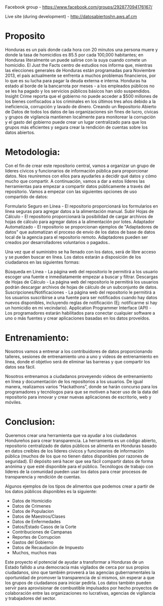 Facebook group - https://www.facebook.com/groups/292877094176167/

Live site (during development) - http://datosabiertoshn.aws.af.cm

Proposito
=========
Honduras es un país donde cada hora con 20 minutos una persona muere y donde la tasa de homicidios es 85.5 por cada 100,000 habitantes; en Honduras literalmente un puede salirse con la suya cuando comete un homicidio. El Just the Facts centro de estudios nos informa que, mientras las elecciones generales de Honduras están programadas para Noviembre 2013, el país actualmente se enfrenta a muchos problemas financieros, por lo que es su lucha para pagar la deuda externa e interna. Honduras ha estado al borde de la bancarrota por meses - a los empleados públicos no se les ha pagado y los servicios públicos básicos han sido suspendidos. Insight Crime reporta que el gobierno no puede acceder a $500 millones de los bienes confiscados a los criminales en los últimos tres años debido a la ineficiencia, corrupción y lavado de dinero. Creando un Repositorio Abierto de Datos de todos los datos de las organizaciones sin fines de lucro, cívicas y grupos de vigilancia mantienen localmente para monitorear la corrupción y el gasto del gobierno puede crear un lugar centralizado para que los grupos más eficientes y segura crear la rendición de cuentas sobre los datos abiertos.

Metodologia:
============
Con el fin de crear este repositorio central, vamos a organizar un grupo de líderes cívicos y funcionarios de información pública para proporcionar datos. Nos reuniremos con ellos para ayudarles a decidir qué datos y cómo mucho que compartir. A continuación, vamos a dar a estos líderes las herramientas para empezar a compartir datos públicamente a través del repositorio. Vamos a empezar con las siguientes opciones de uso compartido de datos:

Formulario Seguro en Línea - El repositorio proporcionará los formularios en línea seguras para agregar datos a la alimentación manual.
Subir Hojas de Cálculo - El repositorio proporcionará la posibilidad de cargar archivos de hojas de cálculo para agregar datos a la alimentación por lotes.
Adaptador Automatizado  - El repositorio se proporcionan ejemplos de "Adaptadores de datos" que automatizan el proceso de envío de los datos de base de datos local de la agencia para el repositorio remoto. Adaptadores pueden ser creados por desarrolladores voluntarios o pagados..

Una vez que el suministro se ha llenado con los datos, será de libre acceso y se pueden buscar en línea. Los datos estarán a disposición de los ciudadanos en las siguientes formas:

Búsqueda en Línea - La página web del repositorio le permitirá a los usuario escoger una fuente e inmediatamente empezar a buscar y filtrar.
Descargas de Hojas de Cálculo - La página web del repositorio le permitirá los usuarios podrán descargar archivos de hojas de cálculo de un subconjunto de datos. 
Suscripciones/Notificaciones - La página web del repositorio le permitirá a los usuarios suscribirse a una fuente para ser notificados cuando hay datos nuevos disponibles, incluyendo reglas de notificación (Ej: notificarme si hay un homicidio en mi vecindario).
Application Programmer Interface (API) - Los programadores estarán habilitados para conectar cualquier software a uno o más fuentes y crear aplicaciones basadas en los datos proveídos.

Entrenamiento:
==============
Nosotros vamos a entrenar a los contribuidores de datos proporcionando talleres, sesiones de entrenamiento uno a uno y videos de entrenamiento en línea, donde el objetivo será de eliminar las barreras y que compartir los datos sea fácil.

Nosotros entrenamos a ciudadanos proveyendo videos de entrenamiento en línea y documentación de los repositorios a los usuarios. De igual manera, realizamos varios “Hackathons”, donde se harán concurso para los programadores y tecnólogos para que se motiven a hacer uso de la data del repositorio para innovar y crear nuevas aplicaciones de escritorio, web y móviles.

Conclusion:
===========
Queremos crear una herramienta que va ayudar a los ciudadanos Hondureños para crear transparencia. La herramienta es un código abierto, repositorio centralizado de datos públicos se alimenta en Honduras basado en datos creíbles de los líderes cívicos y funcionarios de información pública (muchos de los que no tienen datos disponibles por razones de seguridad). El depósito será hacer que sea fácil compartir datos de forma anónima y que esté disponible para el público. Tecnólogos de trabajo con líderes de la comunidad pueden usar los datos para crear procesos de transparencia y rendición de cuentas.

Algunos ejemplos de los tipos de alimentos que podemos crear a partir de los datos públicos disponibles es la siguiente:

* Datos de Homicidio
* Datos de Crimenes
* Datos de Populacion
* Datos de Maestros/Clases
* Datos de Enfermedades
* Datos/Estado Casos de la Corte
* Contribuciones de Campanas
* Reportes de Corrupcion
* Gastos del Gobierno
* Datos de Recaudación de Impuesto
* Muchos, muchos mas

Este proyecto el potencial de ayudar a transformar a Honduras de un Estado fallido a una democracia más vigilados de cerca por sus propios ciudadanos, sino que también proveerá a las agencias gubernamentales la oportunidad de promover la transparencia de sí mismos, sin esperar a que los grupos de ciudadanos para iniciar pedirla. Los datos también pueden servir para aprovisionar de combustible impulsados ​​por hecho proyectos de colaboración entre las organizaciones no lucrativas, agencias de vigilancia y trabajadores del sector.

